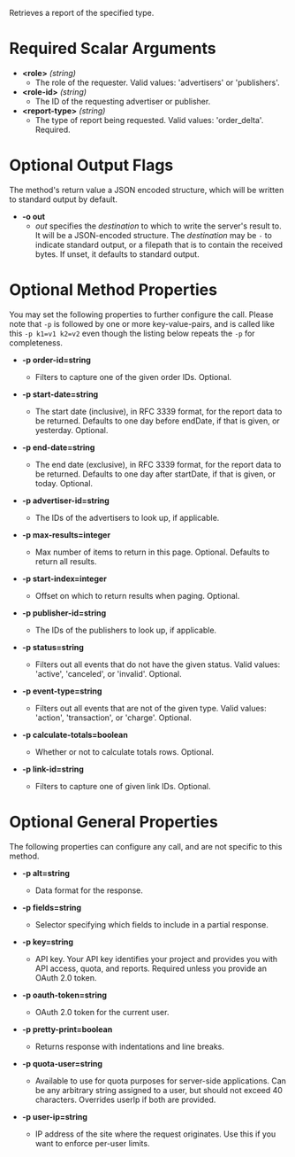 Retrieves a report of the specified type.
# Required Scalar Arguments
* **&lt;role&gt;** *(string)*
    - The role of the requester. Valid values: &#39;advertisers&#39; or &#39;publishers&#39;.
* **&lt;role-id&gt;** *(string)*
    - The ID of the requesting advertiser or publisher.
* **&lt;report-type&gt;** *(string)*
    - The type of report being requested. Valid values: &#39;order_delta&#39;. Required.

# Optional Output Flags

The method's return value a JSON encoded structure, which will be written to standard output by default.

* **-o out**
    - *out* specifies the *destination* to which to write the server's result to.
      It will be a JSON-encoded structure.
      The *destination* may be `-` to indicate standard output, or a filepath that is to contain the received bytes.
      If unset, it defaults to standard output.
# Optional Method Properties

You may set the following properties to further configure the call. Please note that `-p` is followed by one 
or more key-value-pairs, and is called like this `-p k1=v1 k2=v2` even though the listing below repeats the
`-p` for completeness.

* **-p order-id=string**
    - Filters to capture one of the given order IDs. Optional.

* **-p start-date=string**
    - The start date (inclusive), in RFC 3339 format, for the report data to be returned. Defaults to one day before endDate, if that is given, or yesterday. Optional.

* **-p end-date=string**
    - The end date (exclusive), in RFC 3339 format, for the report data to be returned. Defaults to one day after startDate, if that is given, or today. Optional.

* **-p advertiser-id=string**
    - The IDs of the advertisers to look up, if applicable.

* **-p max-results=integer**
    - Max number of items to return in this page. Optional. Defaults to return all results.

* **-p start-index=integer**
    - Offset on which to return results when paging. Optional.

* **-p publisher-id=string**
    - The IDs of the publishers to look up, if applicable.

* **-p status=string**
    - Filters out all events that do not have the given status. Valid values: &#39;active&#39;, &#39;canceled&#39;, or &#39;invalid&#39;. Optional.

* **-p event-type=string**
    - Filters out all events that are not of the given type. Valid values: &#39;action&#39;, &#39;transaction&#39;, or &#39;charge&#39;. Optional.

* **-p calculate-totals=boolean**
    - Whether or not to calculate totals rows. Optional.

* **-p link-id=string**
    - Filters to capture one of given link IDs. Optional.

# Optional General Properties

The following properties can configure any call, and are not specific to this method.

* **-p alt=string**
    - Data format for the response.

* **-p fields=string**
    - Selector specifying which fields to include in a partial response.

* **-p key=string**
    - API key. Your API key identifies your project and provides you with API access, quota, and reports. Required unless you provide an OAuth 2.0 token.

* **-p oauth-token=string**
    - OAuth 2.0 token for the current user.

* **-p pretty-print=boolean**
    - Returns response with indentations and line breaks.

* **-p quota-user=string**
    - Available to use for quota purposes for server-side applications. Can be any arbitrary string assigned to a user, but should not exceed 40 characters. Overrides userIp if both are provided.

* **-p user-ip=string**
    - IP address of the site where the request originates. Use this if you want to enforce per-user limits.
